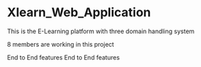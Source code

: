 # Xlearn_Web_Application

This is the E-Learning platform with three domain handling system

8 members are working in this project

End to End features
End to End features
